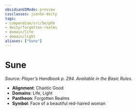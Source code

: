 ```yaml
---
obsidianUIMode: preview
cssclasses: json5e-deity
tags:
- compendium/src/5e/phb
- deity/forgotten-realms
- domain/life
- domain/light
aliases: ["Sune"]
---
```

# Sune
*Source: Player's Handbook p. 294. Available in the Basic Rules.* 

- **Alignment**: Chaotic Good
- **Domains**: Life, Light
- **Pantheon**: Forgotten Realms
- **Symbol**: Face of a beautiful red-haired woman